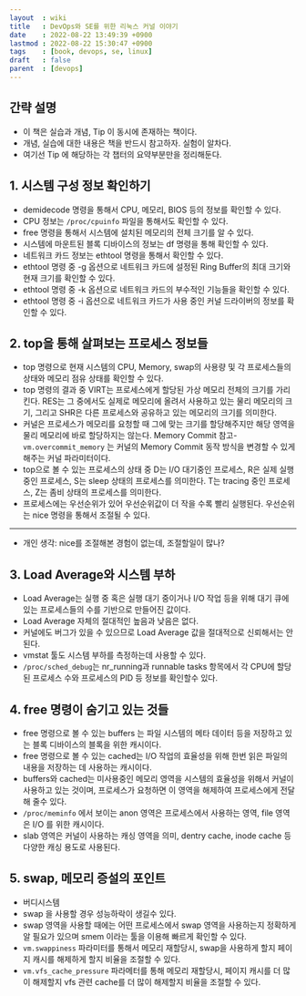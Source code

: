 ```yaml
---
layout  : wiki
title   : DevOps와 SE를 위한 리눅스 커널 이야기
date    : 2022-08-22 13:49:39 +0900
lastmod : 2022-08-22 15:30:47 +0900
tags    : [book, devops, se, linux]
draft   : false
parent  : [devops]
---
```


## 간략 설명
- 이 책은 실습과 개념, Tip 이 동시에 존재하는 책이다.
- 개념, 실습에 대한 내용은 책을 반드시 참고하자. 실험이 알차다.
- 여기선 Tip 에 해당하는 각 챕터의 요약부분만을 정리해둔다.

## 1. 시스템 구성 정보 확인하기
- demidecode 명령을 통해서 CPU, 메모리, BIOS 등의 정보를 확인할 수 있다.
- CPU 정보는 `/proc/cpuinfo` 파일을 통해서도 확인할 수 있다.
- free 명령을 통해서 시스템에 설치된 메모리의 전체 크기를 알 수 있다.
- 시스템에 마운트된 블록 디바이스의 정보는 df 명령을 통해 확인할 수 있다.
- 네트워크 카드 정보는 ethtool 명령을 통해서 확인할 수 있다.
- ethtool 명령 중 -g 옵션으로 네트워크 카드에 설정된 Ring Buffer의 최대 크기와 현재 크기를 확인할 수 있다.
- ethtool 명령 중 -k 옵션으로 네트워크 카드의 부수적인 기능들을 확인할 수 있다.
- ethtool 명령 중 -i 옵션으로 네트워크 카드가 사용 중인 커널 드라이버의 정보를 확인할 수 있다.

## 2. top을 통해 살펴보는 프로세스 정보들
- top 명령으로 현재 시스템의 CPU, Memory, swap의 사용량 및 각 프로세스들의 상태와 메모리 점유 상태를 확인할 수 있다.
- top 명령의 결과 중 VIRT는 프로세스에게 할당된 가상 메모리 전체의 크기를 가리킨다. RES는 그 중에서도 실제로 메모리에 올려서 사용하고 있는 물리 메모리의 크기, 그리고 SHR은 다른 프로세스와 공유하고 있는 메모리의 크기를 의미한다.
- 커널은 프로세스가 메모리를 요청할 때 그에 맞는 크기를 할당해주지만 해당 영역을 물리 메모리에 바로 할당하지는 않는다. Memory Commit 참고- `vm.overcommit_memory` 는 커널의 Memory Commit 동작 방식을 변경할 수 있게 해주는 커널 파라미터이다.
- top으로 볼 수 있는 프로세스의 상태 중 D는 I/O 대기중인 프로세스, R은 실제 실행 중인 프로세스, S는 sleep 상태의 프로세스를 의미한다. T는 tracing 중인 프로세스, Z는 좀비 상태의 프로세스를 의미한다.
- 프로세스에는 우선순위가 있어 우선순위값이 더 작을 수록 빨리 실행된다. 우선순위는 nice 명령을 통해서 조절될 수 있다.

---
- 개인 생각: nice를 조절해본 경험이 없는데, 조절할일이 많나?

## 3. Load Average와 시스템 부하
- Load Average는 실행 중 혹은 실행 대기 중이거나 I/O 작업 등을 위해 대기 큐에 있는 프로세스들의 수를 기반으로 만들어진 값이다.
- Load Average 자체의 절대적인 높음과 낮음은 없다.
- 커널에도 버그가 있을 수 있으므로 Load Average 값을 절대적으로 신뢰해서는 안된다.
- vmstat 툴도 시스템 부하를 측정하는데 사용할 수 있다.
- `/proc/sched_debug`는 nr_running과 runnable tasks 항목에서 각 CPU에 할당된 프로세스 수와 프로세스의 PID 등 정보를 확인할수 있다.

## 4. free 명령이 숨기고 있는 것들
- free 명령으로 볼 수 있는 buffers 는 파일 시스템의 메타 데이터 등을 저장하고 있는 블록 디바이스의 블록을 위한 캐시이다.
- free 명령으로 볼 수 있는 cached는 I/O 작업의 효율성을 위해 한번 읽은 파일의 내용을 저장하는 데 사용하는 캐시이다.
- buffers와 cached는 미사용중인 메모리 영역을 시스템의 효율성을 위해서 커널이 사용하고 있는 것이며, 프로세스가 요청하면 이 영역을 해제하여 프로세스에게 전달해 줄수 있다.
- `/proc/meminfo` 에서 보이는 anon 영역은 프로세스에서 사용하는 영역, file 영역은 I/O 를 위한 캐시이다.
- slab 영역은 커널이 사용하는 캐싱 영역을 의미, dentry cache, inode cache 등 다양한 캐싱 용도로 사용된다.

## 5. swap, 메모리 증설의 포인트
- 버디시스템
- swap 을 사용할 경우 성능하락이 생길수 있다.
- swap 영역을 사용할 때에는 어떤 프로세스에서 swap 영역을 사용하는지 정확하게 알 필요가 있으며 smem 이라는 툴을 이용해 빠르게 확인할 수 있다.
- `vm.swappiness` 파라미터를 통해서 메모리 재할당시, swap을 사용하게 할지 페이지 캐시를 해제하게 할지 비율을 조절할 수 있다.
- `vm.vfs_cache_pressure` 파라메터를 통해 메모리 재할당시, 페이지 캐시를 더 많이 해제할지 vfs 관련 cache를 더 많이 해제할지 비율을 조절할 수 있다.
